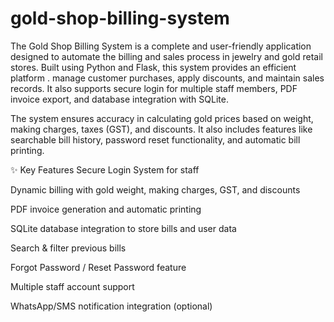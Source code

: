 # gold-shop-billing-system
The Gold Shop Billing System is a complete and user-friendly application designed to automate the billing and sales process in jewelry and gold retail stores. Built using Python and Flask, this system provides an efficient platform .
manage customer purchases, apply discounts, and maintain sales records. It also supports secure login for multiple staff members, PDF invoice export, and database integration with SQLite.

The system ensures accuracy in calculating gold prices based on weight, making charges, taxes (GST), and discounts. It also includes features like searchable bill history, password reset functionality, and automatic bill printing.

✨ Key Features
Secure Login System for staff

Dynamic billing with gold weight, making charges, GST, and discounts

PDF invoice generation and automatic printing

SQLite database integration to store bills and user data

Search & filter previous bills

Forgot Password / Reset Password feature

Multiple staff account support

WhatsApp/SMS notification integration (optional)



